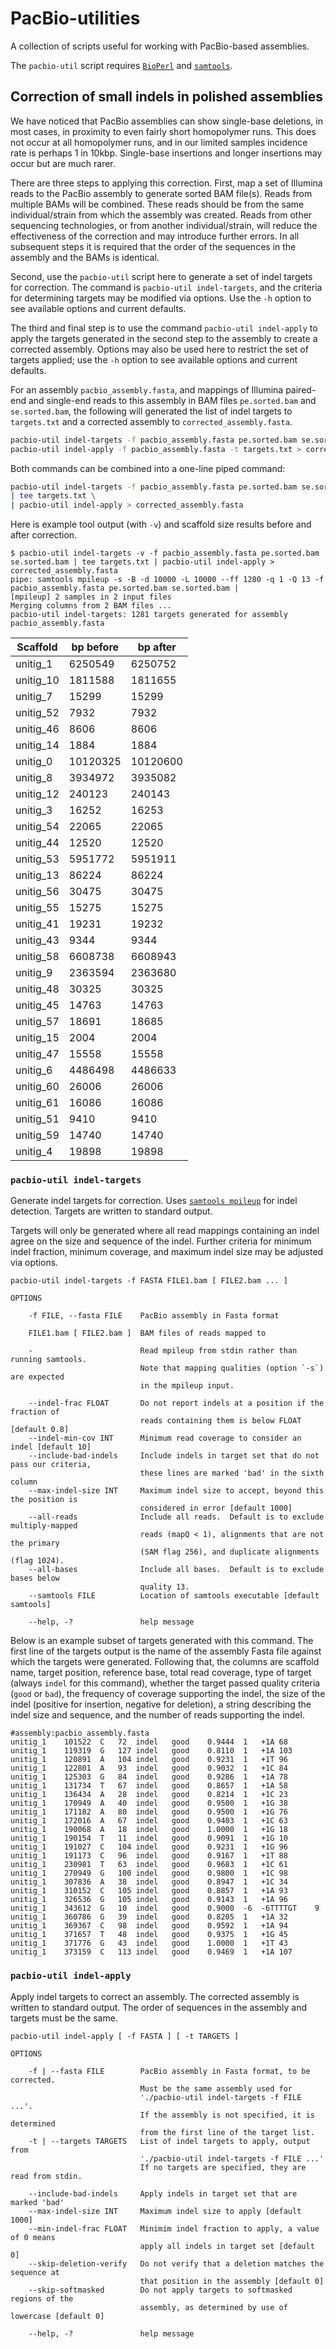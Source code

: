 PacBio-utilities
======

A collection of scripts useful for working with PacBio-based assemblies.

The `pacbio-util` script requires [`BioPerl`][BioPerl] and [`samtools`][samtools].

[BioPerl]:  http://www.bioperl.org/
[samtools]: http://www.htslib.org/


Correction of small indels in polished assemblies
------

We have noticed that PacBio assemblies can show single-base deletions, in most
cases, in proximity to even fairly short homopolymer runs.  This does not occur
at all homopolymer runs, and in our limited samples incidence rate is perhaps 1
in 10kbp.  Single-base insertions and longer insertions may occur but are much
rarer.

There are three steps to applying this correction.  First, map a set of
Illumina reads to the PacBio assembly to generate sorted BAM file(s).  Reads
from multiple BAMs will be combined.  These reads should be from the same
individual/strain from which the assembly was created.  Reads from other
sequencing technologies, or from another individual/strain, will reduce the
effectiveness of the correction and may introduce further errors.  In all
subsequent steps it is required that the order of the sequences in the assembly
and the BAMs is identical.

Second, use the `pacbio-util` script here to generate a set of indel targets
for correction.  The command is `pacbio-util indel-targets`, and the criteria
for determining targets may be modified via options.  Use the `-h` option to
see available options and current defaults.

The third and final step is to use the command `pacbio-util indel-apply` to
apply the targets generated in the second step to the assembly to create a
corrected assembly.  Options may also be used here to restrict the set of
targets applied; use the `-h` option to see available options and current
defaults.

For an assembly `pacbio_assembly.fasta`, and mappings of Illumina paired-end
and single-end reads to this assembly in BAM files `pe.sorted.bam` and
`se.sorted.bam`, the following will generated the list of indel targets to
`targets.txt` and a corrected assembly to `corrected_assembly.fasta`.

```bash
pacbio-util indel-targets -f pacbio_assembly.fasta pe.sorted.bam se.sorted.bam > targets.txt
pacbio-util indel-apply -f pacbio_assembly.fasta -t targets.txt > corrected_assembly.fasta
```

Both commands can be combined into a one-line piped command:

```bash
pacbio-util indel-targets -f pacbio_assembly.fasta pe.sorted.bam se.sorted.bam \
| tee targets.txt \
| pacbio-util indel-apply > corrected_assembly.fasta
```

Here is example tool output (with `-v`) and scaffold size results before and
after correction.

~~~~
$ pacbio-util indel-targets -v -f pacbio_assembly.fasta pe.sorted.bam se.sorted.bam | tee targets.txt | pacbio-util indel-apply > corrected_assembly.fasta
pipe: samtools mpileup -s -B -d 10000 -L 10000 --ff 1280 -q 1 -Q 13 -f pacbio_assembly.fasta pe.sorted.bam se.sorted.bam |
[mpileup] 2 samples in 2 input files
Merging columns from 2 BAM files ...
pacbio-util indel-targets: 1281 targets generated for assembly pacbio_assembly.fasta
~~~~

Scaffold | bp before | bp after
---- | ---- | ----
unitig_1 | 6250549 | 6250752
unitig_10 | 1811588 | 1811655
unitig_7 | 15299 | 15299
unitig_52 | 7932 | 7932
unitig_46 | 8606 | 8606
unitig_14 | 1884 | 1884
unitig_0 | 10120325 | 10120600
unitig_8 | 3934972 | 3935082
unitig_12 | 240123 | 240143
unitig_3 | 16252 | 16253
unitig_54 | 22065 | 22065
unitig_44 | 12520 | 12520
unitig_53 | 5951772 | 5951911
unitig_13 | 86224 | 86224
unitig_56 | 30475 | 30475
unitig_55 | 15275 | 15275
unitig_41 | 19231 | 19232
unitig_43 | 9344 | 9344
unitig_58 | 6608738 | 6608943
unitig_9 | 2363594 | 2363680
unitig_48 | 30325 | 30325
unitig_45 | 14763 | 14763
unitig_57 | 18691 | 18685
unitig_15 | 2004 | 2004
unitig_47 | 15558 | 15558
unitig_6 | 4486498 | 4486633
unitig_60 | 26006 | 26006
unitig_61 | 16086 | 16086
unitig_51 | 9410 | 9410
unitig_59 | 14740 | 14740
unitig_4 | 19898 | 19898


### `pacbio-util indel-targets`

Generate indel targets for correction.  Uses [`samtools mpileup`][samtools] for
indel detection.  Targets are written to standard output.

Targets will only be generated where all read mappings containing an indel
agree on the size and sequence of the indel.  Further criteria for minimum
indel fraction, minimum coverage, and maximum indel size may be adjusted via
options.

~~~~
pacbio-util indel-targets -f FASTA FILE1.bam [ FILE2.bam ... ]

OPTIONS

    -f FILE, --fasta FILE    PacBio assembly in Fasta format

    FILE1.bam [ FILE2.bam ]  BAM files of reads mapped to

    -                        Read mpileup from stdin rather than running samtools.
                             Note that mapping qualities (option `-s`) are expected
                             in the mpileup input.

    --indel-frac FLOAT       Do not report indels at a position if the fraction of
                             reads containing them is below FLOAT [default 0.8]
    --indel-min-cov INT      Minimum read coverage to consider an indel [default 10]
    --include-bad-indels     Include indels in target set that do not pass our criteria,
                             these lines are marked 'bad' in the sixth column
    --max-indel-size INT     Maximum indel size to accept, beyond this the position is
                             considered in error [default 1000]
    --all-reads              Include all reads.  Default is to exclude multiply-mapped
                             reads (mapQ < 1), alignments that are not the primary
                             (SAM flag 256), and duplicate alignments (flag 1024).
    --all-bases              Include all bases.  Default is to exclude bases below
                             quality 13.
    --samtools FILE          Location of samtools executable [default samtools]

    --help, -?               help message

~~~~

Below is an example subset of targets generated with this command.  The first
line of the targets output is the name of the assembly Fasta file against which
the targets were generated.  Following that, the columns are scaffold name,
target position, reference base, total read coverage, type of target (always
`indel` for this command), whether the target passed quality criteria (`good`
or `bad`), the frequency of coverage supporting the indel, the size of the
indel (positive for insertion, negative for deletion), a string describing the
indel size and sequence, and the number of reads supporting the indel.

~~~~
#assembly:pacbio_assembly.fasta
unitig_1	101522	C	72	indel	good	0.9444	1	+1A	68
unitig_1	119319	G	127	indel	good	0.8110	1	+1A	103
unitig_1	120891	A	104	indel	good	0.9231	1	+1T	96
unitig_1	122801	A	93	indel	good	0.9032	1	+1C	84
unitig_1	125303	G	84	indel	good	0.9286	1	+1A	78
unitig_1	131734	T	67	indel	good	0.8657	1	+1A	58
unitig_1	136434	A	28	indel	good	0.8214	1	+1C	23
unitig_1	170949	A	40	indel	good	0.9500	1	+1G	38
unitig_1	171182	A	80	indel	good	0.9500	1	+1G	76
unitig_1	172016	A	67	indel	good	0.9403	1	+1C	63
unitig_1	190068	A	18	indel	good	1.0000	1	+1G	18
unitig_1	190154	T	11	indel	good	0.9091	1	+1G	10
unitig_1	191027	C	104	indel	good	0.9231	1	+1G	96
unitig_1	191173	C	96	indel	good	0.9167	1	+1T	88
unitig_1	230981	T	63	indel	good	0.9683	1	+1C	61
unitig_1	270949	G	100	indel	good	0.9800	1	+1C	98
unitig_1	307836	A	38	indel	good	0.8947	1	+1C	34
unitig_1	310152	C	105	indel	good	0.8857	1	+1A	93
unitig_1	326536	G	105	indel	good	0.9143	1	+1A	96
unitig_1	343612	G	10	indel	good	0.9000	-6	-6TTTTGT	9
unitig_1	360786	G	39	indel	good	0.8205	1	+1A	32
unitig_1	369367	C	98	indel	good	0.9592	1	+1A	94
unitig_1	371657	T	48	indel	good	0.9375	1	+1G	45
unitig_1	371776	G	43	indel	good	1.0000	1	+1T	43
unitig_1	373159	C	113	indel	good	0.9469	1	+1A	107
~~~~


### `pacbio-util indel-apply`

Apply indel targets to correct an assembly.  The corrected assembly is written
to standard output.  The order of sequences in the assembly and targets must be
the same.


~~~~
pacbio-util indel-apply [ -f FASTA ] [ -t TARGETS ]

OPTIONS

    -f | --fasta FILE        PacBio assembly in Fasta format, to be corrected.
                             Must be the same assembly used for
                             './pacbio-util indel-targets -f FILE ...'.
                             If the assembly is not specified, it is determined
                             from the first line of the target list.
    -t | --targets TARGETS   List of indel targets to apply, output from
                             './pacbio-util indel-targets -f FILE ...'
                             If no targets are specified, they are read from stdin.

    --include-bad-indels     Apply indels in target set that are marked 'bad'
    --max-indel-size INT     Maximum indel size to apply [default 1000]
    --min-indel-frac FLOAT   Minimim indel fraction to apply, a value of 0 means
                             apply all indels in target set [default 0]
    --skip-deletion-verify   Do not verify that a deletion matches the sequence at
                             that position in the assembly [default 0]
    --skip-softmasked        Do not apply targets to softmasked regions of the
                             assembly, as determined by use of lowercase [default 0]

    --help, -?               help message
~~~~

